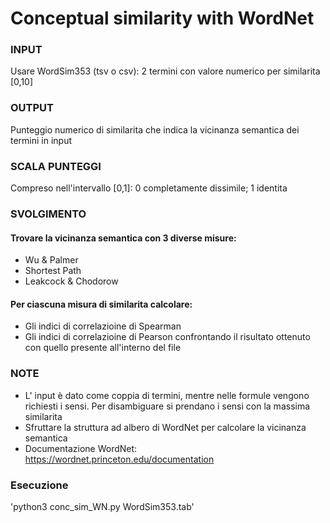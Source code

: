 # Conceptual similarity with WordNet

### INPUT
Usare WordSim353 (tsv o csv): 2 termini con valore numerico per similarita [0,10]

### OUTPUT
Punteggio numerico di similarita che indica la vicinanza semantica dei termini in input

### SCALA PUNTEGGI
Compreso nell'intervallo [0,1]: 0 completamente dissimile; 1 identita

### SVOLGIMENTO
#### Trovare la vicinanza semantica con 3 diverse misure:
- Wu & Palmer
- Shortest Path
- Leakcock & Chodorow
#### Per ciascuna misura di similarita calcolare:
- Gli indici di correlazioine di Spearman
- Gli indici di correlazioine di Pearson confrontando il risultato ottenuto con quello presente all'interno del file

### NOTE
- L' input è dato come coppia di termini, mentre nelle formule vengono richiesti i sensi. Per disambiguare si prendano i sensi con la massima similarita
- Sfruttare la struttura ad albero di WordNet per calcolare la vicinanza semantica
- Documentazione WordNet: https://wordnet.princeton.edu/documentation

### Esecuzione
'python3 conc_sim_WN.py WordSim353.tab'
